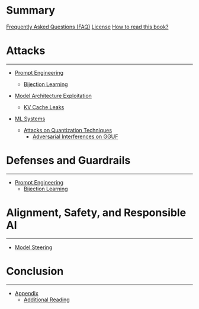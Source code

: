 <meta name="title" content="AI Security Handbook">
<meta name="description" content="Develop Secure AI Systems">
<meta property="og:title" content="AI Security Handbook">
<meta property="og:description" content="Develop Secure AI Systems">
<meta property="og:type" content="article">
<meta property="og:url" content="https://aisecurityhandbook.com/">
<meta property="og:image" content="https://aisecurityhandbook.com/img/social.png">
<meta name="twitter:title" content="AI Security Handbook">
<meta name="twitter:description" content="Develop Secure AI Systems">
<meta name="twitter:url" content="https://aisecurityhandbook.com/">
<meta name="twitter:card" content="summary_large_image">
<meta name="twitter:image" content="https://aisecurityhandbook.com/img/social.png">


# Summary


[Frequently Asked Questions (FAQ)](faq.md)
[License](license.md)
[How to read this book?]()

# Attacks
---

* [Prompt Engineering]()
    * [Bijection Learning]()

* [Model Architecture Exploitation]()
    * [KV Cache Leaks]()

* [ML Systems]()
    * [Attacks on Quantization Techniques]()
        * [Adversarial Interferences on GGUF](./chapter-3/mind-the-gap.md)


# Defenses and Guardrails
---

* [Prompt Engineering]()
    * [Bijection Learning]()


# Alignment, Safety, and Responsible AI
---

* [Model Steering]()


# Conclusion
---

* [Appendix]()
    * [Additional Reading]()